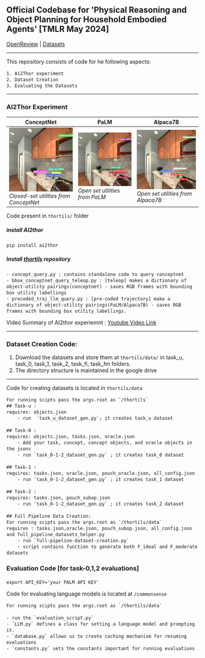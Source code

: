 ## Official Codebase for 'Physical Reasoning and Object Planning for Household Embodied Agents' [TMLR May 2024]

[OpenReview](https://openreview.net/forum?id=xYkdmEGhIM) | [Datasets](https://github.com/Ayush8120/COAT)

-------------------------------
This repository consists of code for he following aspects:
    
    1. Ai2Thor experiment
    2. Dataset Creation
    3. Evaluating the Datasets

-------------------------------
###  AI2Thor Experiment
| ConceptNet | PaLM | Alpaca7B |
|---|---|---|
| !["ConceptNet Output"](https://github.com/Ayush8120/COAT-code/blob/main/utility-bbox-cn.png)<br>_Closed-set utilities from ConceptNet_ | !["Alt text 2"](https://github.com/Ayush8120/COAT-code/blob/main/utility-bbox-palm.png)<br>_Open set utilities from PaLM_ | !["Alpaca7B Output"](https://github.com/Ayush8120/COAT-code/blob/main/utility-bbox-alpaca.png)<br>_Open set utilities from Alpaca7B_ |


Code present in `thortils/` folder

##### install AI2thor 
    pip install ai2thor

##### Install [thortils](https://github.com/zkytony/thortils) repository
    
    - concept_query.py : contains standalone code to query conceptnet
    - bbox_conceptnet_query_teleop.py : [teleop] makes a dictionary of object-utility pairings(conceptnet) - saves RGB frames with bounding box utility labellings
    - precoded_traj_llm_query.py : [pre-coded trajectory] make a dictionary of object-utility pairings(PaLM/Alpaca7B) - saves RGB frames with bounding box utility labellings.

<!--- check out constants.py and controller.py in thortils/thortils folder (Ai2thor repo) -->
<!--- supress the GPU for Ai2thor in miniconda/.../controller.py ; undo if it was unnecessary -->
    
Video Summary of AI2thor experiemnt : [Youtube Video Link](https://youtu.be/P6JwobOAl5o)

-------------------------------
### Dataset Creation Code:

1. Download the datasets and store them at `thortils/data/` in task_u, task_0, task_1, task_2, task_fi, task_fm folders. 
2. The directory structure is maintained in the google drive

-----
Code for creating datasets is located in `thortils/data`

    For running scipts pass the args.root as `/thortils`
    ## Task-u :
    requires: objects.json
        - run  `task_u_dataset_gen.py`; it creates task_u dataset

    ## Task-0 : 
    requires: objects.json, tasks.json, oracle.json
        - Add your task, concept, concept objects, and oracle objects in the jsons
        - run `task_0-1-2_dataset_gen.py` ; it creates task_0 dataset

    ## Task-1 : 
    requires: tasks.json, oracle.json, pouch_oracle.json, all_config.json 
        - run `task_0-1-2_dataset_gen.py` ; it creates task_1 dataset 

    ## Task-2 : 
    requires: tasks.json, pouch_subop.json
        - run `task_0-1-2_dataset_gen.py` ; it creates task_2 dataset 
    
    ## Full Pipeline Data Creation:
    For running scipts pass the args.root as `/thortils/data`
    requires : tasks.json,oracle.json, pouch_subop.json, all_config.json and full_pipeline_datasets_helper.py
        - run `full-pipeline-dataset-creation.py`
        - script contains function to generate both F_ideal and F_moderate datasets


### Evaluation Code [for task-0,1,2 evaluations]

`export API_KEY='your PALM API KEY'`
    
Code for evaluating language models is located at `/commonsense`
    
    For running scipts pass the args.root as `/thortils/data`
 
    - run the `evaluation_script.py`
    - `LLM.py` defines a class for setting a language model and prompting it.
    - `database.py` allows us to create caching mechanism for resuming evaluations 
    - `constants.py` sets the constants important for running evaluations
